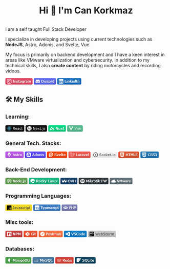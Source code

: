 <div id="user-content-toc">
  <div align="center">
    <summary><h1 style="display: inline-block">Hi 👋 I'm Can Korkmaz</h1></summary>
  </div>
</div>

<!-- About -->
I am a self taught Full Stack Developer

I specialize in developing projects using current technologies such as **NodeJS**, Astro, Adonis, and Svelte, Vue.

My focus is primarily on backend development and I have a keen interest in areas like VMware virtualization and
cybersecurity.
In addition to my technical skills, I also **create content** by riding motorcycles and recording videos.

<p>

[![Can Korkmaz Instagram](badges/instagram.png)](https://instagram.com/cankorkmazim)
[![Can Korkmaz Discord](badges/discord.png)](https://discordapp.com/users/139832999117193216)
[![Can Korkmaz LinkedIn](badges/linkedin.png)](https://www.linkedin.com/in/cankorkmazim/)

</p>

## 🛠️ My Skills

### Learning:
<p>
    <picture><img alt="React Badge" src="badges/react.png"/></picture>
    <picture><img alt="Next Badge" src="badges/nextjs.png"/></picture>
    <picture><img alt="Nuxt Badge" src="badges/nuxt.png"/></picture>
    <picture><img alt="Vue" src="badges/vue.png"/></picture>
</p>

### General Tech. Stacks:
<p>
    <picture><img alt="Astro Badge" src="badges/astro.png"/></picture>
    <picture><img alt="Adonis Badge" src="badges/adonis.png"/></picture>
    <picture><img alt="Svelte Badge" src="badges/svelte.png"/></picture>
    <picture><img alt="Laravel Badge" src="badges/laravel.png"/></picture>
    <picture><img alt="Socket.io Badge" src="badges/socketio.png"/></picture>
    <picture><img alt="HTML5 Badge" src="badges/html5.png"/></picture>
    <picture><img alt="CSS3 Badge" src="badges/css3.png"/></picture>
</p>

### Back-End Development:
<p>
    <picture><img alt="Node.js Badge" src="badges/nodejs.png"/></picture>
    <picture><img alt="Rocky Linux Badge" src="badges/rockylinux.png"/></picture>
    <picture><img alt="OVH Badge" src="badges/ovh.png"/></picture>
    <picture><img alt="Mikrotik Badge" src="badges/mikrotik.png"/></picture>
    <picture><img alt="VMware Badge" src="badges/vmware.png"/></picture>
</p>

### Programming Languages:
<p>
    <picture><img alt="Javascript Badge" src="badges/js.png"></picture>
    <picture><img alt="Typescript Badge" src="badges/ts.png"></picture>
    <picture><img alt="PHP Badge" src="badges/php.png"></picture>
</p>

### Misc tools:
<p>
    <picture><img alt="NPM Badge" src="badges/npm.png"/></picture>
    <picture><img alt="Git Badge" src="badges/git.png"/></picture>
    <picture><img alt="Postman Badge" src="badges/postman.png"/></picture>
    <picture><img alt="VSCode Badge" src="badges/vscode.png"/></picture>
    <picture><img alt="WebStorm Badge" src="badges/webstorm.png"/></picture>
</p>

### Databases:

<p>
    <picture><img alt="MongoDB Badge" src="badges/mongodb.png"/></picture>
    <picture><img alt="MySQL Badge" src="badges/mysql.png"/></picture>
    <picture><img alt="Redis Badge" src="badges/redis.png"/></picture>
    <picture><img alt="SQLite Badge" src="badges/sqlite.png"/></picture>
</p>


